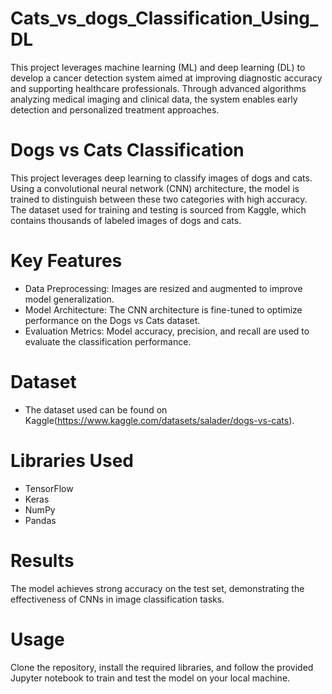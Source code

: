 # Cats_vs_dogs_Classification_Using_DL
This project leverages machine learning (ML) and deep learning (DL) to develop a cancer detection system aimed at improving diagnostic accuracy and supporting healthcare professionals. Through advanced algorithms analyzing medical imaging and clinical data, the system enables early detection and personalized treatment approaches.
# Dogs vs Cats Classification
This project leverages deep learning to classify images of dogs and cats. Using a convolutional neural network (CNN) architecture, the model is trained to distinguish between these two categories with high accuracy. The dataset used for training and testing is sourced from Kaggle, which contains thousands of labeled images of dogs and cats.

# Key Features
* Data Preprocessing: Images are resized and augmented to improve model generalization.
* Model Architecture: The CNN architecture is fine-tuned to optimize performance on the Dogs vs Cats dataset.
* Evaluation Metrics: Model accuracy, precision, and recall are used to evaluate the classification performance.
# Dataset
* The dataset used can be found on Kaggle(https://www.kaggle.com/datasets/salader/dogs-vs-cats).

# Libraries Used
* TensorFlow
* Keras
* NumPy
* Pandas
# Results
The model achieves strong accuracy on the test set, demonstrating the effectiveness of CNNs in image classification tasks.

# Usage
Clone the repository, install the required libraries, and follow the provided Jupyter notebook to train and test the model on your local machine.

